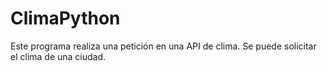 # ClimaPython
Este programa realiza una petición en una API de clima. Se puede solicitar el clima de una ciudad.
